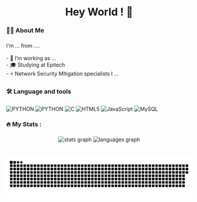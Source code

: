 
<h1 align="center">Hey World ! 👋</h1>

###

<h3 align="left">👩‍💻  About Me</h3>

###

<p align="left">I'm ... from ....<br><br>- 🔭 I’m working as ...<br>- 🎓 Studying at Epitech<br>- ⚡ Network Security Mitigation specialists I ...</p>

###

<h3 align="left">🛠 Language and tools</h3>

###

![PYTHON](https://img.shields.io/badge/-Python-333333?style=flat&logo=PYTHON)
![PYTHON](https://img.shields.io/badge/-Flask-333333?style=flat&logo=Flask)
![C](https://img.shields.io/badge/-C-333333?style=flat&logo=C)
![HTML5](https://img.shields.io/badge/-HTML5-333333?style=flat&logo=HTML5)
![JavaScript](https://img.shields.io/badge/-JavaScript-333333?style=flat&logo=javascript)
![MySQL](https://img.shields.io/badge/-MySQL-333333?style=flat&logo=mysql)

###

<h3 align="left">🔥   My Stats :</h3>

###

<div align="center">
  <img src="https://github-readme-stats.vercel.app/api?username=TryWarz&hide_title=false&hide_rank=false&show_icons=true&include_all_commits=true&count_private=true&disable_animations=false&theme=dracula&locale=en&hide_border=false&order=1" height="150" alt="stats graph"  />
  <img src="https://github-readme-stats.vercel.app/api/top-langs?username=TryWarz&locale=en&hide_title=false&layout=compact&card_width=320&langs_count=5&theme=dracula&hide_border=false&order=2" height="150" alt="languages graph"  />
</div>

###

<br clear="both">

<img src="./snake.svg" alt="Snake animation" />
